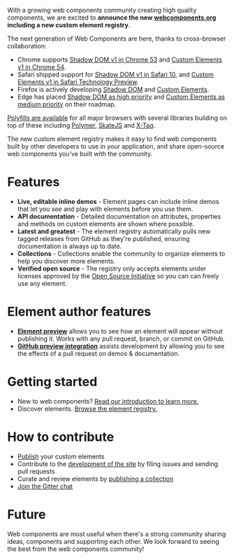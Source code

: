With a growing web components community creating high quality components, we are excited to __announce the new [webcomponents.org](https://www.webcomponents.org) including a new custom element registry__.

The next generation of Web Components are here, thanks to cross-browser collaboration:
 * Chrome supports [Shadow DOM v1 in Chrome 53](https://www.chromestatus.com/feature/4667415417847808) and [Custom Elements v1 in Chrome 54](https://www.chromestatus.com/feature/4696261944934400).
 * Safari shipped support for [Shadow DOM v1 in Safari 10](https://webkit.org/status/#feature-shadow-dom), and [Custom Elements v1 in Safari Technology Preview](https://webkit.org/blog/7027/introducing-custom-elements/).
 * Firefox is actively developing [Shadow DOM](https://platform-status.mozilla.org/#shadow-dom) and [Custom Elements](https://platform-status.mozilla.org/#custom-elements).
 * Edge has placed [Shadow DOM as high priority](https://developer.microsoft.com/en-us/microsoft-edge/platform/status/shadowdom/) and [Custom Elements as medium priority](https://developer.microsoft.com/en-us/microsoft-edge/platform/status/customelements/) on their roadmap.

[Polyfills are available](https://www.webcomponents.org/polyfills) for all major browsers with several libraries building on top of these including [Polymer](https://www.polymer-project.org/1.0/), [SkateJS](https://github.com/skatejs/skatejs) and [X-Tag](https://x-tag.github.io/).

The new custom element registry makes it easy to find web components built by other developers to use in your application, and share open-source web components you’ve built with the community.

# Features
 * __Live, editable inline demos__ - Element pages can include inline demos that let you see and play with elements before you use them.
 * __API documentation__ - Detailed documentation on attributes, properties and methods on custom elements are shown where possible.
 * __Latest and greatest__ - The element registry automatically pulls new tagged releases from GitHub as they're published, ensuring documentation is always up to date.
 * __Collections__ - Collections enable the community to organize elements to help you discover more elements.
 * __Verified open source__ - The registry only accepts elements under licenses approved by the [Open Source Initiative](https://opensource.org/) so you can can freely use any element.

# Element author features
 * [__Element preview__](https://beta.webcomponents.org/preview) allows you to see how an element will appear without publishing it. Works with any pull request, branch, or commit on GitHub.
 * [__GitHub preview integration__](https://beta.webcomponents.org/preview-integration) assists development by allowing you to see the effects of a pull request on demos & documentation.

# Getting started
 * New to web components? [Read our introduction to learn more.](https://www.webcomponents.org/introduction)
 * Discover elements. [Browse the element registry.](https://www.webcomponents.org/)

# How to contribute
 * [Publish](https://beta.webcomponents.org/publish) your custom elements
 * Contribute to the [development of the site](https://github.com/webcomponents/beta) by filing issues and sending pull requests
 * Curate and review elements by [publishing a collection](https://beta.webcomponents.org/publish-collection)
 * [Join the Gitter chat](https://gitter.im/webcomponents/community)

# Future
Web components are most useful when there's a strong community sharing ideas, components and supporting each other. We look forward to seeing the best from the web components community!
